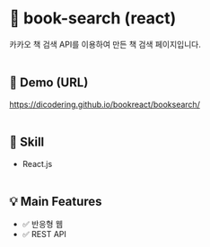 # 📘 book-search (react)
카카오 책 검색 API를 이용하여 만든 책 검색 페이지입니다.
<br/><br/>

## 🔗 Demo (URL)
https://dicodering.github.io/bookreact/booksearch/
<br/><br/>

## 🔨 Skill
* React.js
<br/><br/>

## 💡 Main Features
* ✅ 반응형 웹
* ✅ REST API
<br/><br/>
